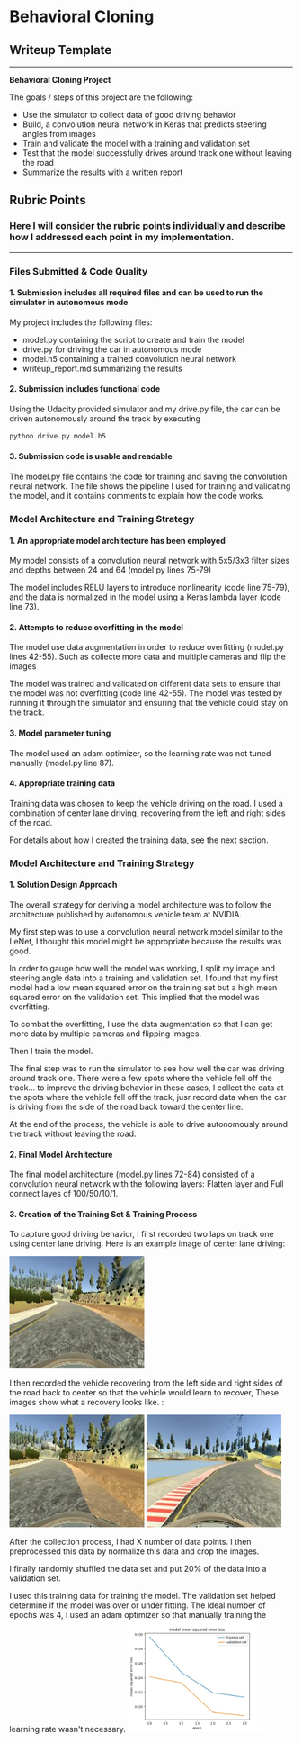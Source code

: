 # **Behavioral Cloning** 

## Writeup Template


---

**Behavioral Cloning Project**

The goals / steps of this project are the following:
* Use the simulator to collect data of good driving behavior
* Build, a convolution neural network in Keras that predicts steering angles from images
* Train and validate the model with a training and validation set
* Test that the model successfully drives around track one without leaving the road
* Summarize the results with a written report

## Rubric Points
### Here I will consider the [rubric points](https://review.udacity.com/#!/rubrics/432/view) individually and describe how I addressed each point in my implementation.  

---
### Files Submitted & Code Quality

#### 1. Submission includes all required files and can be used to run the simulator in autonomous mode

My project includes the following files:
* model.py containing the script to create and train the model
* drive.py for driving the car in autonomous mode
* model.h5 containing a trained convolution neural network 
* writeup_report.md summarizing the results

#### 2. Submission includes functional code
Using the Udacity provided simulator and my drive.py file, the car can be driven autonomously around the track by executing 
```sh
python drive.py model.h5
```

#### 3. Submission code is usable and readable

The model.py file contains the code for training and saving the convolution neural network. The file shows the pipeline I used for training and validating the model, and it contains comments to explain how the code works.

### Model Architecture and Training Strategy

#### 1. An appropriate model architecture has been employed

My model consists of a convolution neural network with 5x5/3x3 filter sizes and depths between 24 and 64 (model.py lines 75-79) 

The model includes RELU layers to introduce nonlinearity (code line 75-79), and the data is normalized in the model using a Keras lambda layer (code line 73). 

#### 2. Attempts to reduce overfitting in the model

The model use data augmentation in order to reduce overfitting (model.py lines 42-55). Such as collecte more data and multiple cameras and flip the images 

The model was trained and validated on different data sets to ensure that the model was not overfitting (code line 42-55). The model was tested by running it through the simulator and ensuring that the vehicle could stay on the track.

#### 3. Model parameter tuning

The model used an adam optimizer, so the learning rate was not tuned manually (model.py line 87).

#### 4. Appropriate training data

Training data was chosen to keep the vehicle driving on the road. I used a combination of center lane driving, recovering from the left and right sides of the road.

For details about how I created the training data, see the next section. 

### Model Architecture and Training Strategy

#### 1. Solution Design Approach

The overall strategy for deriving a model architecture was to follow the architecture published by autonomous vehicle team at NVIDIA.

My first step was to use a convolution neural network model similar to the LeNet, I thought this model might be appropriate because the results was good.

In order to gauge how well the model was working, I split my image and steering angle data into a training and validation set. I found that my first model had a low mean squared error on the training set but a high mean squared error on the validation set. This implied that the model was overfitting. 

To combat the overfitting, I use the data augmentation so that I can get more data by multiple cameras and flipping images.

Then I train the model.

The final step was to run the simulator to see how well the car was driving around track one. There were a few spots where the vehicle fell off the track... to improve the driving behavior in these cases, I collect the data at the spots where the vehicle fell off the track, jusr record  data when the car is driving from the side of the road back toward the center line.

At the end of the process, the vehicle is able to drive autonomously around the track without leaving the road.

#### 2. Final Model Architecture

The final model architecture (model.py lines 72-84) consisted of a convolution neural network with the following layers: Flatten layer and Full connect layes of 100/50/10/1.


#### 3. Creation of the Training Set & Training Process

To capture good driving behavior, I first recorded two laps on track one using center lane driving. Here is an example image of center lane driving:

<img src="examples/center_2018_04_23_21_17_09_619.jpg" width="240" height="200" alt="image1" />

I then recorded the vehicle recovering from the left side and right sides of the road back to center so that the vehicle would learn to recover, These images show what a recovery looks like. :

<img src="examples/center_2018_04_28_16_06_20_252.jpg" width="240" height="200" alt="image2" />
<img src="examples/center_2018_04_28_16_05_23_145.jpg" width="240" height="200" alt="image3" />

After the collection process, I had X number of data points. I then preprocessed this data by normalize this data and crop the images.


I finally randomly shuffled the data set and put 20% of the data into a validation set. 

I used this training data for training the model. The validation set helped determine if the model was over or under fitting. The ideal number of epochs was 4, I used an adam optimizer so that manually training the learning rate wasn't necessary.
<img src="examples/history.jpg" width="240" height="200" alt="image3" />
